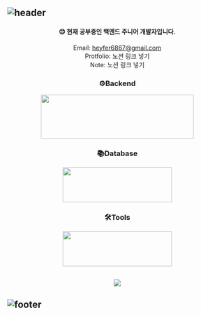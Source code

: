 
<!--## ![header](https://capsule-render.vercel.app/api?type=venom&color=auto&height=180&section=header&text=Backend-Jieun&fontSize=90)
-->
## ![header](https://capsule-render.vercel.app/api?type=venom&color=FA991C&customColorList=&height=180&section=header&text=Backend-Jieun&fontColor=032539&fontSize=90)
<div align=center>
  
  #### 😊 현재 공부중인 백엔드 주니어 개발자입니다.

Email: heyfer6867@gmail.com   
Protfolio: 노션 링크 넣기   
Note: 노션 링크 넣기

### ⚙️Backend
 <img src="https://github.com/user-attachments/assets/b2cabda7-3213-44d0-a346-6bc2b50df55d" width="350" height="100"/>



### 📚Database   
 <img src="https://github.com/user-attachments/assets/f765c92c-4911-4d31-a8f0-681024fd3e0c" width="250" height="80"/>



### 🛠️Tools
 <img src="https://github.com/user-attachments/assets/7bb4b297-4db2-48bb-a384-da769f357e4b" width="250" height="80"/>

## 


<a href="https://hits.seeyoufarm.com"><img src="https://hits.seeyoufarm.com/api/count/incr/badge.svg?url=https%3A%2F%2Fgithub.com%2FJajaknamu%2Fhit-counter&count_bg=%23000000&title_bg=%23000000&icon=github.svg&icon_color=%23FFFFFF&title=hits%21&edge_flat=true"/></a>

</div>   

## ![footer](https://capsule-render.vercel.app/api?type=waving&color=FA991C&height=120&section=footer)

